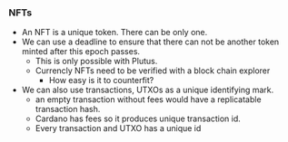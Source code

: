 ### NFTs

* An NFT is a unique token. There can be only one.
* We can use a deadline to ensure that there can not be another token minted after this epoch passes.
  * This is only possible with Plutus.
  * Currencly NFTs need to be verified with a block chain explorer
    * How easy is it to counterfit?
* We can also use transactions, UTXOs as a unique identifying mark.
  * an empty transaction without fees would have a replicatable transaction hash.
  * Cardano has fees so it produces unique transaction id.
  * Every transaction and UTXO has a unique id
